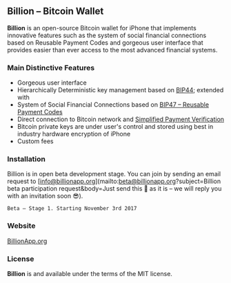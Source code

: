 ## Billion – Bitcoin Wallet


**Billion** is an open-source Bitcoin wallet for iPhone that implements innovative features such as the system of social financial connections based on Reusable Payment Codes and gorgeous user interface that provides easier than ever access to the most advanced financial systems.

### Main Distinctive Features

- Gorgeous user interface
- Hierarchically Deterministic key management based on [BIP44](https://github.com/bitcoin/bips/blob/master/bip-0044.mediawiki); extended with
- System of Social Financial Connections based on [BIP47 – Reusable Payment Codes](https://github.com/bitcoin/bips/blob/master/bip-0047.mediawiki)
- Direct connection to Bitcoin network and [Simplified Payment Verification](https://en.bitcoin.it/wiki/Thin_Client_Security#Header-Only_Clients)
- Bitcoin private keys are under user's control and stored using best in industry hardware encryption of iPhone
- Custom fees

### Installation

Billion is in open beta development stage. You can join by sending an email request to [info@billionapp.org](mailto:beta@billionapp.org?subject=Billion beta participation request&body=Just send this 📧 as it is  – we will reply you with an invitation soon 😎).

`Beta – Stage 1. Starting November 3rd 2017`

### Website

[BillionApp.org](http://billionapp.org)

### License

**Billion** is and available under the terms of the MIT license.
